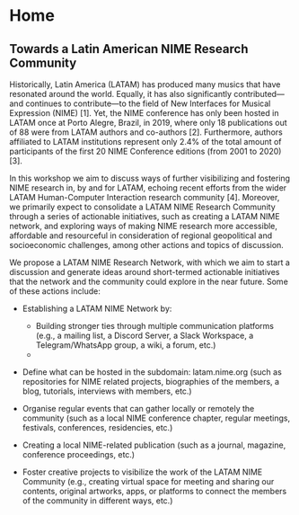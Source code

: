 # Home

## Towards a Latin American NIME Research Community

Historically, Latin America \(LATAM\) has produced many musics that have resonated around the world. Equally, it has also significantly contributed—and continues to contribute—to the field of New Interfaces for Musical Expression \(NIME\) \[1\]. Yet, the NIME conference has only been hosted in LATAM once at Porto Alegre, Brazil, in 2019, where only 18 publications out of 88 were from LATAM authors and co-authors \[2\]. Furthermore, authors affiliated to LATAM institutions represent only 2.4% of the total amount of participants of the first 20 NIME Conference editions \(from 2001 to 2020\) \[3\]. 

In this workshop we aim to discuss ways of further visibilizing and fostering NIME research in, by and for LATAM, echoing recent efforts from the wider LATAM Human-Computer Interaction research community \[4\]. Moreover, we primarily expect to consolidate a LATAM NIME Research Community through a series of actionable initiatives, such as creating a LATAM NIME network, and exploring ways of making NIME research more accessible, affordable and resourceful in consideration of regional geopolitical and socioeconomic challenges, among other actions and topics of discussion.

We propose a LATAM NIME Research Network, with which we aim to start a discussion and generate ideas around short-termed actionable initiatives that the network and the community could explore in the near future. Some of these actions include:

* Establishing a LATAM NIME Network by: 
  * Building stronger ties through multiple communication platforms \(e.g., a mailing list, a Discord Server, a Slack Workspace, a Telegram/WhatsApp group, a wiki, a forum, etc.\)
  * 



* Define what can be hosted in the subdomain: latam.nime.org \(such as repositories for NIME related projects, biographies of the members, a blog, tutorials, interviews with members, etc.\)
* Organise regular events that can gather locally or remotely the community \(such as a local NIME conference chapter, regular meetings, festivals, conferences, residencies, etc.\)
* Creating a local NIME-related publication \(such as a journal, magazine, conference proceedings, etc.\)
* Foster creative projects to visibilize the work of the LATAM NIME Community \(e.g., creating virtual space for meeting and sharing our contents, original artworks, apps, or platforms to connect the members of the community in different ways, etc.\)

